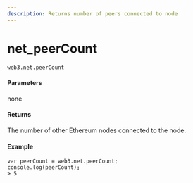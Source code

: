 ```yaml
---
description: Returns number of peers connected to node
---
```


# net\_peerCount

```text
web3.net.peerCount
```

#### Parameters

none

#### Returns

The number of other Ethereum nodes connected to the node.

#### Example

```text
var peerCount = web3.net.peerCount;
console.log(peerCount);
> 5
```

